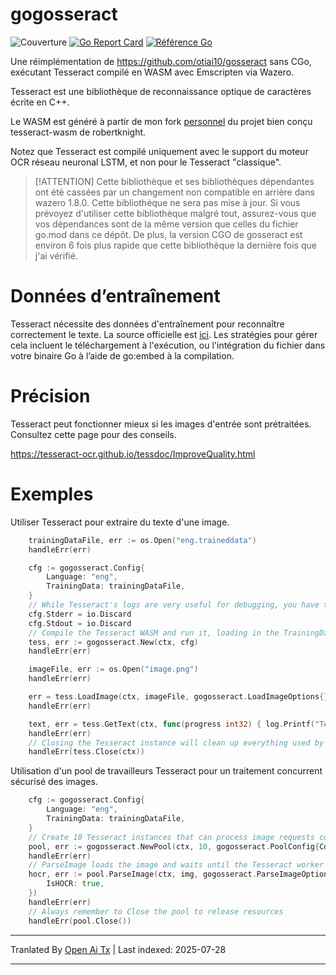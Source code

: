 # gogosseract
![Couverture](https://img.shields.io/badge/Coverage-70.4%25-brightgreen)
[![Go Report Card](https://goreportcard.com/badge/github.com/danlock/gogosseract)](https://goreportcard.com/report/github.com/danlock/gogosseract)
[![Référence Go](https://pkg.go.dev/badge/github.com/danlock/gogosseract.svg)](https://pkg.go.dev/github.com/danlock/gogosseract)


Une réimplémentation de https://github.com/otiai10/gosseract sans CGo, exécutant Tesseract compilé en WASM avec Emscripten via Wazero.

Tesseract est une bibliothèque de reconnaissance optique de caractères écrite en C++.

Le WASM est généré à partir de mon fork [personnel](https://github.com/Danlock/tesseract-wasm) du projet bien conçu tesseract-wasm de robertknight.

Notez que Tesseract est compilé uniquement avec le support du moteur OCR réseau neuronal LSTM, et non pour le Tesseract "classique".

> [!ATTENTION]
> Cette bibliothèque et ses bibliothèques dépendantes ont été cassées par un changement non compatible en arrière dans wazero 1.8.0. Cette bibliothèque ne sera pas mise à jour. Si vous prévoyez
> d'utiliser cette bibliothèque malgré tout, assurez-vous que vos dépendances sont de la même version que celles du fichier go.mod dans ce dépôt.
> De plus, la version CGO de gosseract est environ 6 fois plus rapide que cette bibliothèque la dernière fois que j'ai vérifié.

# Données d’entraînement

Tesseract nécessite des données d'entraînement pour reconnaître correctement le texte. La source officielle est [ici](https://github.com/tesseract-ocr/tessdata_fast). Les stratégies pour gérer cela incluent le téléchargement à l'exécution, ou l'intégration du fichier dans votre binaire Go à l’aide de go:embed à la compilation.

# Précision

Tesseract peut fonctionner mieux si les images d'entrée sont prétraitées. Consultez cette page pour des conseils.

https://tesseract-ocr.github.io/tessdoc/ImproveQuality.html

# Exemples

Utiliser Tesseract pour extraire du texte d'une image.

```go
    trainingDataFile, err := os.Open("eng.traineddata")
    handleErr(err)

    cfg := gogosseract.Config{
        Language: "eng",
        TrainingData: trainingDataFile,
    }
    // While Tesseract's logs are very useful for debugging, you have the option to silence or redirect it
    cfg.Stderr = io.Discard
    cfg.Stdout = io.Discard
    // Compile the Tesseract WASM and run it, loading in the TrainingData and setting any Config Variables provided
    tess, err := gogosseract.New(ctx, cfg)
    handleErr(err)

    imageFile, err := os.Open("image.png")
    handleErr(err)

    err = tess.LoadImage(ctx, imageFile, gogosseract.LoadImageOptions{})
    handleErr(err)

    text, err = tess.GetText(ctx, func(progress int32) { log.Printf("Tesseract parsing is %d%% complete.", progress) })
    handleErr(err)
    // Closing the Tesseract instance will clean up everything used by Tesseract and it's WASM module
    handleErr(tess.Close(ctx))
```
Utilisation d'un pool de travailleurs Tesseract pour un traitement concurrent sécurisé des images.


```go
    cfg := gogosseract.Config{
        Language: "eng",
        TrainingData: trainingDataFile,
    }
    // Create 10 Tesseract instances that can process image requests concurrently.
    pool, err := gogosseract.NewPool(ctx, 10, gogosseract.PoolConfig{Config: cfg})
    handleErr(err)
    // ParseImage loads the image and waits until the Tesseract worker sends back your result.
    hocr, err := pool.ParseImage(ctx, img, gogosseract.ParseImageOptions{
        IsHOCR: true,
    })
    handleErr(err)
    // Always remember to Close the pool to release resources
    handleErr(pool.Close())

```


---

Tranlated By [Open Ai Tx](https://github.com/OpenAiTx/OpenAiTx) | Last indexed: 2025-07-28

---
